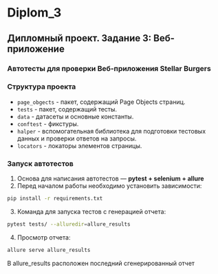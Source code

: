 # Diplom_3

## Дипломный проект. Задание 3: Веб-приложение

### Автотесты для проверки Веб-приложения Stellar Burgers

### Структура проекта

- `page_obgects` - пакет, содержащий Page Objects страниц.
- `tests` - пакет, содержащий тесты.
- `data` - датасеты и основные константы.
- `conftest` - фикстуры.
- `halper` - вспомогательная библиотека для подготовки тестовых данных и проверки ответов на запросы.
- `locators` - локаторы элементов страницы.

### Запуск автотестов

1. Основа для написания автотестов — **pytest + selenium + allure**
2. Перед началом работы необходимо установить зависимости:
```bash
pip install -r requirements.txt
```
3. Команда для запуска тестов с генерацией отчета:

```bash
pytest tests/ --alluredir=allure_results
```
4. Просмотр отчета:
```bash
allure serve allure_results 
```
В allure_results расположен последний сгенерированный отчет
